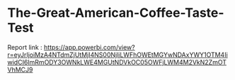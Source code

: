 # The-Great-American-Coffee-Taste-Test

Report link : https://app.powerbi.com/view?r=eyJrIjoiMzA4NTdmZjUtMjI4NS00NjliLWFhOWEtMGYwNDAxYWY1OTM4IiwidCI6ImRmODY3OWNkLWE4MGUtNDVkOC05OWFjLWM4M2VkN2ZmOTVhMCJ9
